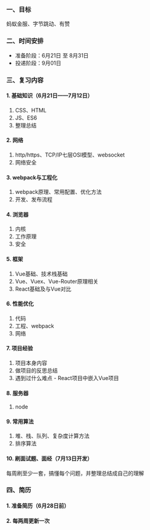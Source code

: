 ### 一、目标
蚂蚁金服、字节跳动、有赞

### 二、时间安排
* 准备阶段：6月21日 至 8月31日
* 投递阶段：9月01日

### 三、复习内容
#### 1. 基础知识（6月21日——7月12日）
1. CSS、HTML
2. JS、ES6
3. 整理总结

#### 2. 网络
1. http/https、TCP/IP七层OSI模型、websocket
2. 网络安全

#### 3. webpack与工程化
1. webpack原理、常用配置、优化方法
2. 开发、发布流程

#### 4. 浏览器
1. 内核
2. 工作原理
3. 安全

#### 5. 框架
1. Vue基础、技术栈基础
2. Vue、Vuex、Vue-Router原理相关
3. React基础及与Vue对比

#### 6. 性能优化
1. 代码
2. 工程、webpack
3. 网络

#### 7. 项目经验
1. 项目本身内容
2. 做项目的反思总结
3. 遇到过什么难点 - React项目中嵌入Vue项目

#### 8. 服务器
1. node

#### 9. 常用算法
1. 堆、栈、队列、复杂度计算方法
2. 排序算法

#### 10. 刷面试题、面经（7月13日开发）
每周刷至少一套，搞懂每个问题，并整理总结成自己的理解

### 四、简历
#### 1. 准备简历（6月28日前）
#### 2. 每两周更新一次